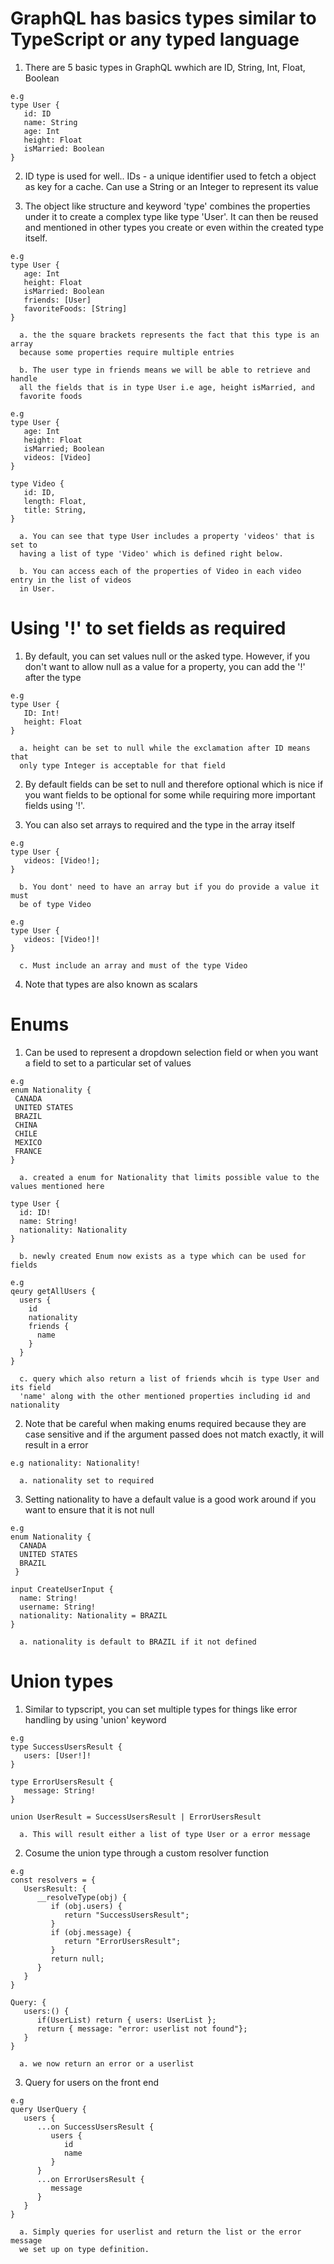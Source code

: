 # GraphQL has basics types similar to TypeScript or any typed language

  1. There are 5 basic types in GraphQL wwhich are ID, String, Int, Float,
     Boolean
  
    e.g
    type User {
       id: ID
       name: String
       age: Int
       height: Float
       isMarried: Boolean
    }

  2. ID type is used for well.. IDs - a unique identifier used to fetch a
     object as key for a cache. Can use a String or an Integer to represent its
     value
      
  3. The object like structure and keyword 'type' combines the properties under
     it to create a complex type like type 'User'. It can then be reused and
     mentioned in other types you create or even within the created type
     itself. 

    e.g
    type User {
       age: Int
       height: Float
       isMarried: Boolean
       friends: [User]
       favoriteFoods: [String]
    }

      a. the the square brackets represents the fact that this type is an array
      because some properties require multiple entries

      b. The user type in friends means we will be able to retrieve and handle
      all the fields that is in type User i.e age, height isMarried, and
      favorite foods 

    e.g 
    type User {
       age: Int
       height: Float
       isMarried; Boolean 
       videos: [Video]
    }

    type Video {
       id: ID,
       length: Float,
       title: String,
    }

      a. You can see that type User includes a property 'videos' that is set to
      having a list of type 'Video' which is defined right below. 
      
      b. You can access each of the properties of Video in each video entry in the list of videos
      in User. 

# Using '!' to set fields as required 

  1. By default, you can set values null or the asked type. However, if you
     don't want to allow null as a value for a property, you can add the '!'
     after the type

    e.g
    type User {
       ID: Int!
       height: Float
    }

      a. height can be set to null while the exclamation after ID means that
      only type Integer is acceptable for that field

  2. By default fields can be set to null and therefore optional which is nice
     if you want  fields to be optional for some while requiring more important
     fields using '!'.

  3. You can also set arrays to required and the type in the array itself 

    e.g
    type User {
       videos: [Video!];
    }

      b. You dont' need to have an array but if you do provide a value it must
      be of type Video

    e.g
    type User {
       videos: [Video!]!
    }

      c. Must include an array and must of the type Video

  4. Note that types are also known as scalars 

# Enums 

  1. Can be used to represent a dropdown selection field or when you want a
     field to set to a particular set of values 

    e.g 
    enum Nationality {
     CANADA
     UNITED STATES
     BRAZIL
     CHINA
     CHILE
     MEXICO
     FRANCE
    }
    
      a. created a enum for Nationality that limits possible value to the values mentioned here 

    type User {
      id: ID!
      name: String!
      nationality: Nationality
    }

      b. newly created Enum now exists as a type which can be used for fields 

    e.g
    qeury getAllUsers {
      users {
        id
        nationality
        friends {
          name
        }
      }
    }

      c. query which also return a list of friends whcih is type User and its field
      'name' along with the other mentioned properties including id and nationality

  2. Note that be careful when making enums required because they are case
     sensitive and if the argument passed does not match exactly, it will result
     in a error

    e.g nationality: Nationality!

      a. nationality set to required 

  3. Setting nationality to have a default value is a good work around if you
     want to ensure that it is not null 

    e.g
    enum Nationality {
      CANADA
      UNITED STATES
      BRAZIL
     }

    input CreateUserInput {
      name: String!
      username: String!
      nationality: Nationality = BRAZIL
    }

      a. nationality is default to BRAZIL if it not defined

# Union types 

  1. Similar to typscript, you can set multiple types for things like error
     handling by using 'union' keyword 

    e.g
    type SuccessUsersResult {
       users: [User!]!
    }

    type ErrorUsersResult {
       message: String!
    }

    union UserResult = SuccessUsersResult | ErrorUsersResult

      a. This will result either a list of type User or a error message 

  2. Cosume the union type through a custom resolver function

    e.g
    const resolvers = {
       UsersResult: {
          __resolveType(obj) {
             if (obj.users) {
                return "SuccessUsersResult";
             }
             if (obj.message) {
                return "ErrorUsersResult";
             }
             return null;
          }
       }
    }

    Query: {
       users:() {
          if(UserList) return { users: UserList };
          return { message: "error: userlist not found"};
       }
    }

      a. we now return an error or a userlist 

  3. Query for users on the front end

    e.g
    query UserQuery {
       users {
          ...on SuccessUsersResult {
             users {
                id
                name
             }
          }
          ...on ErrorUsersResult {
             message
          }
       }
    }

      a. Simply queries for userlist and return the list or the error message
      we set up on type definition.